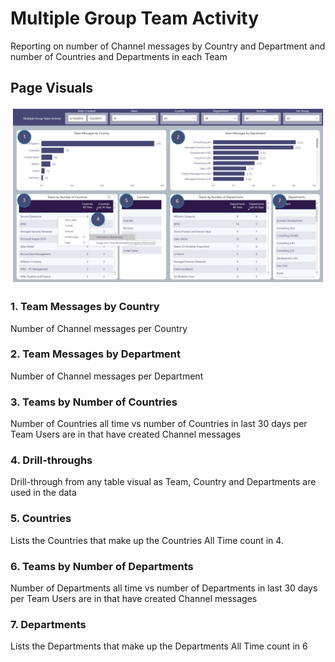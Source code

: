 # Multiple Group Team Activity
Reporting on number of Channel messages by Country and Department and number of Countries and Departments in each Team

## Page Visuals


![MultipleGroupActivity](images/MultipleGroupActivity.png)


### 1.	Team Messages by Country
Number of Channel messages per Country

### 2.	Team Messages by Department
Number of Channel messages per Department

### 3.	Teams by Number of Countries
Number of Countries all time vs number of Countries in last 30 days per Team Users are in that have created Channel messages

### 4.	Drill-throughs
Drill-through from any table visual as Team, Country and Departments are used in the data

### 5.	Countries
Lists the Countries that make up the Countries All Time count in 4.

### 6.	Teams by Number of Departments
Number of Departments all time vs number of Departments in last 30 days per Team Users are in that have created Channel messages

### 7.	Departments
Lists the Departments that make up the Departments All Time count in 6

